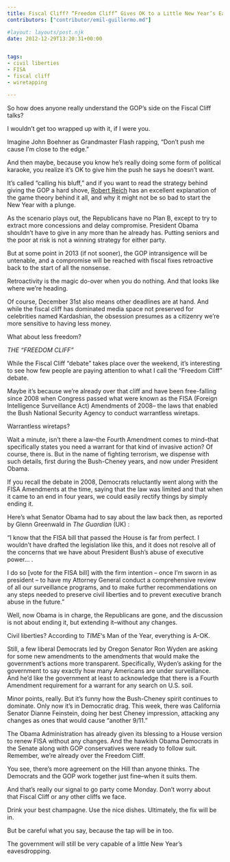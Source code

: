 ```yaml
---
title: Fiscal Cliff? “Freedom Cliff” Gives OK to a Little New Year’s Eavesdropping
contributors: ["contributor/emil-guillermo.md"]

#layout: layouts/post.njk
date: 2012-12-29T13:20:31+00:00


tags:
- civil liberties
- FISA
- fiscal cliff
- wiretapping

---
```


So how does anyone really understand the GOP’s side on the Fiscal Cliff talks?

I wouldn’t get too wrapped up with it, if I were you.

Imagine John Boehner as Grandmaster Flash rapping, “Don’t push me cause I’m close to the edge.”

And then maybe, because you know he’s really doing some form of political karaoke, you realize it’s OK to give him the push he says he doesn’t want.

It’s called “calling his bluff,” and if you want to read the strategy behind giving the GOP a hard shove, [Robert Reich](https://robertreich.org/post/38853097766) has an excellent explanation of the game theory behind it all, and why it might not be so bad to start the New Year with a plunge.

As the scenario plays out, the Republicans have no Plan B, except to try to extract more concessions and delay compromise. President Obama shouldn’t have to give in any more than he already has. Putting seniors and the poor at risk is not a winning strategy for either party.

But at some point in 2013 (if not sooner), the GOP intransigence will be untenable, and a compromise will be reached with fiscal fixes retroactive back to the start of all the nonsense.

Retroactivity is the magic do-over when you do nothing. And that looks like where we’re heading.

Of course, December 31st  also means other deadlines are at hand. And while the fiscal cliff has dominated media space not preserved for celebrities named Kardashian, the obsession presumes as a citizenry we’re more sensitive to having less money.

What about less freedom?

_THE “FREEDOM CLIFF”_

While the Fiscal Cliff “debate” takes place over the weekend, it’s interesting to see how few people are paying attention to what I call the “Freedom Cliff” debate.

Maybe it’s because we’re already over that cliff and have been free-falling since 2008 when Congress passed what were known as the FISA (Foreign Intelligence Surveillance Act) Amendments of 2008– the laws that enabled the Bush National Security Agency to conduct warrantless wiretaps.

Warrantless wiretaps?

Wait a minute, isn’t there a law–the Fourth Amendment comes to mind–that specifically states you need a warrant for that kind of invasive action? Of course, there is. But in the name of fighting terrorism, we dispense with such details, first during the Bush-Cheney years, and now under President Obama.

If you recall the debate in 2008, Democrats reluctantly went along with the FISA Amendments at the time, saying that the law was limited and that when it came to an end in four years, we could easily rectify things by simply ending it.

Here’s what Senator Obama had to say about the law back then, as reported by Glenn Greenwald in _The Guardian_ (UK) :

“I know that the FISA bill that passed the House is far from perfect. I wouldn’t have drafted the legislation like this, and it does not resolve all of the concerns that we have about President Bush’s abuse of executive power… .

I do so \[vote for the FISA bill\] with the firm intention – once I’m sworn in as president – to have my Attorney General conduct a comprehensive review of all our surveillance programs, and to make further recommendations on any steps needed to preserve civil liberties and to prevent executive branch abuse in the future.”

Well, now Obama is in charge, the Republicans are gone, and the discussion is not about ending it, but extending it–without any changes.

Civil liberties? According to _TIME_‘s Man of the Year, everything is A-OK.

Still, a few liberal Democrats led by Oregon Senator Ron Wyden are asking for some new amendments to the amendments that would make the government’s actions more transparent. Specifically, Wyden’s asking for the government to say exactly how many Americans are under surveillance. And he’d like the government at least to acknowledge that there is a Fourth Amendment requirement for a warrant for any search on U.S. soil.

Minor points, really. But it’s funny how the Bush-Cheney spirit continues to dominate. Only now it’s in Democratic drag. This week, there was California Senator Dianne Feinstein, doing her best Cheney impression, attacking any changes as ones that would cause “another 9/11.”

The Obama Administration has already given its blessing to a House version to renew FISA without any changes. And the hawkish Obama Democrats in the Senate along with GOP conservatives were ready to follow suit. Remember, we’re already over the Freedom Cliff.

You see, there’s more agreement on the Hill than anyone thinks. The Democrats and the GOP work together just fine–when it suits them.

And that’s really our signal to go party come Monday. Don’t worry about that Fiscal Cliff or any other cliffs we face.

Drink your best champagne. Use the nice dishes. Ultimately, the fix will be in.

But be careful what you say, because the tap will be in too.

The government will still be very capable of a little New Year’s eavesdropping.
